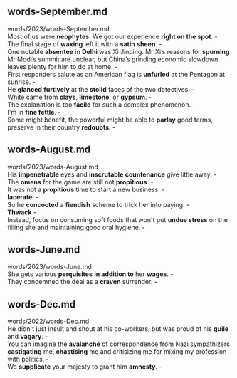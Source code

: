 ## words-September.md ##  
words/2023/words-September.md  
Most of us were **neophytes**. We got our experience **right on the spot**. -  
The final stage of **waxing** left it with a **satin** **sheen**. -  
One notable **absentee** in **Delhi** was Xi Jinping. Mr Xi’s reasons for **spurning** Mr Modi’s summit are unclear, but China’s grinding economic slowdown leaves plenty for him to do at home. -  
First responders salute as an American flag is **unfurled** at the Pentagon at sunrise. -  
He **glanced** **furtively** at the **stolid** faces of the two detectives. -  
White came from **clays**, **limestone**, or **gypsum**. -  
The explanation is too **facile** for such a complex phenomenon. -  
I'm in **fine fettle**. -  
Some might benefit, the powerful might be able to **parlay** good terms, preserve in their country **redoubts**. -  

## words-August.md ##  
words/2023/words-August.md  
His **impenetrable** eyes and **inscrutable** **countenance** give little away. -  
The **omens** for the game are still not **propitious**. -  
It was not a **propitious** time to start a new business. -  
**lacerate**. -  
So he **concocted** a **fiendish** scheme to trick her into paying. -  
**Thwack** -  
Instead, focus on consuming soft foods that won't put **undue stress** on the filling site and maintaining good oral hygiene. -  

## words-June.md ##  
words/2023/words-June.md  
She gets various **perquisites** **in addition to** her **wages**. -  
They condemned the deal as a **craven** surrender. -  

## words-Dec.md ##  
words/2022/words-Dec.md  
He didn't just insult and shout at his co-workers, but was proud of his **guile** and **vagary**. -  
You can imagine the **avalanche** of correspondence from Nazi sympathizers **castigating** me, **chastising** me and critisizing me for mixing my profession with politics. -  
We **supplicate** your majesty to grant him **amnesty**. -  
